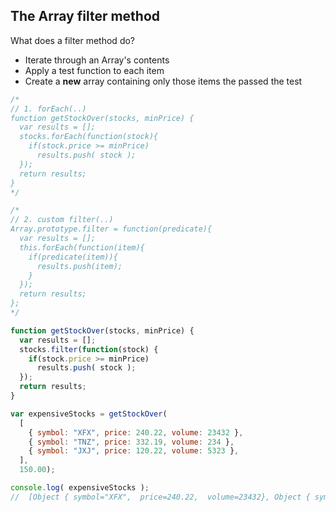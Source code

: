 ## The Array filter method

What does a filter method do?
- Iterate through an Array's contents
- Apply a test function to each item
- Create a **new** array containing only those items the passed the test

```js
/*
// 1. forEach(..)
function getStockOver(stocks, minPrice) {
  var results = [];
  stocks.forEach(function(stock){
    if(stock.price >= minPrice)
      results.push( stock );
  });
  return results;
}
*/

/*
// 2. custom filter(..)
Array.prototype.filter = function(predicate){
  var results = [];
  this.forEach(function(item){
    if(predicate(item)){
      results.push(item);
    }
  });
  return results;
};
*/

function getStockOver(stocks, minPrice) {
  var results = [];
  stocks.filter(function(stock) {
    if(stock.price >= minPrice)
      results.push( stock );
  });
  return results;
}

var expensiveStocks = getStockOver(
  [
    { symbol: "XFX", price: 240.22, volume: 23432 },
    { symbol: "TNZ", price: 332.19, volume: 234 },
    { symbol: "JXJ", price: 120.22, volume: 5323 },
  ],
  150.00);

console.log( expensiveStocks );
//  [Object { symbol="XFX",  price=240.22,  volume=23432}, Object { symbol="TNZ",  price=332.19,  volume=234}]
```

